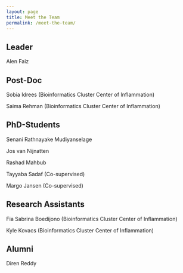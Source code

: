 ```yaml
---
layout: page
title: Meet the Team
permalink: /meet-the-team/
---
```


## Leader
Alen Faiz

## Post-Doc
Sobia Idrees (Bioinformatics Cluster Center of Inflammation)

Saima Rehman (Bioinformatics Cluster Center of Inflammation)

## PhD-Students
Senani Rathnayake Mudiyanselage

Jos van Nijnatten

Rashad Mahbub

Tayyaba Sadaf (Co-supervised)

Margo Jansen (Co-supervised)

## Research Assistants
Fia Sabrina Boedijono (Bioinformatics Cluster Center of Inflammation)

Kyle Kovacs (Bioinformatics Cluster Center of Inflammation)

## Alumni
Diren Reddy
